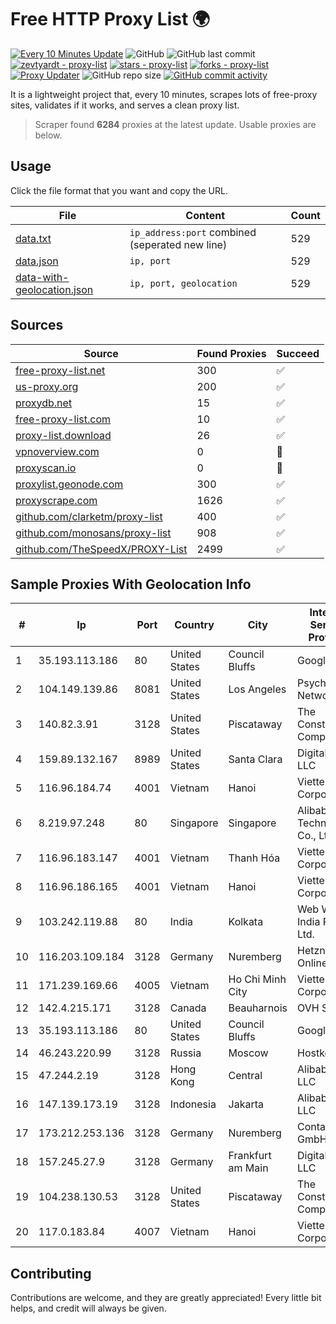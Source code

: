 
# Free HTTP Proxy List 🌍

[![Every 10 Minutes Update](https://github.com/mertguvencli/http-proxy-list/actions/workflows/main.yml/badge.svg?branch=main)](https://github.com/mertguvencli/http-proxy-list/actions/workflows/main.yml)
![GitHub](https://img.shields.io/github/license/mertguvencli/http-proxy-list)
![GitHub last commit](https://img.shields.io/github/last-commit/mertguvencli/http-proxy-list)
[![zevtyardt - proxy-list](https://img.shields.io/static/v1?label=zevtyardt&message=proxy-list&color=blue&logo=github)](https://github.com/zevtyardt/proxy-list "Go to GitHub repo")
[![stars - proxy-list](https://img.shields.io/github/stars/zevtyardt/proxy-list?style=social)](https://github.com/zevtyardt/proxy-list)
[![forks - proxy-list](https://img.shields.io/github/forks/zevtyardt/proxy-list?style=social)](https://github.com/zevtyardt/proxy-list)
[![Proxy Updater](https://github.com/zevtyardt/proxy-list/workflows/Proxy%20Updater/badge.svg)](https://github.com/zevtyardt/proxy-list/actions?query=workflow:"Proxy+Updater")
![GitHub repo size](https://img.shields.io/github/repo-size/zevtyardt/proxy-list)
[![GitHub commit activity](https://img.shields.io/github/commit-activity/m/zevtyardt/proxy-list?logo=commits)](https://github.com/zevtyardt/proxy-list/commits/main)

It is a lightweight project that, every 10 minutes, scrapes lots of free-proxy sites, validates if it works, and serves a clean proxy list.

> Scraper found **6284** proxies at the latest update. Usable proxies are below.

## Usage

Click the file format that you want and copy the URL.

|File|Content|Count|
|----|-------|-----|
|[data.txt](https://raw.githubusercontent.com/mertguvencli/http-proxy-list/main/proxy-list/data.txt)|`ip_address:port` combined (seperated new line)|529|
|[data.json](https://raw.githubusercontent.com/mertguvencli/http-proxy-list/main/proxy-list/data.json)|`ip, port`|529|
|[data-with-geolocation.json](https://raw.githubusercontent.com/mertguvencli/http-proxy-list/main/proxy-list/data-with-geolocation.json)|`ip, port, geolocation`|529|

## Sources

|Source|Found Proxies|Succeed|
|------|-------------|-------|
|[free-proxy-list.net](https://free-proxy-list.net)|300|✅|
|[us-proxy.org](https://www.us-proxy.org)|200|✅|
|[proxydb.net](http://proxydb.net)|15|✅|
|[free-proxy-list.com](https://free-proxy-list.com/?page=&port=&type%5B%5D=http&type%5B%5D=https&up_time=0&search=Search)|10|✅|
|[proxy-list.download](https://www.proxy-list.download/HTTP)|26|✅|
|[vpnoverview.com](https://vpnoverview.com/privacy/anonymous-browsing/free-proxy-servers)|0|🚫|
|[proxyscan.io](https://www.proxyscan.io)|0|🚫|
|[proxylist.geonode.com](https://proxylist.geonode.com/api/proxy-list?limit=300&page=1&sort_by=lastChecked&sort_type=desc&protocols=http,https)|300|✅|
|[proxyscrape.com](https://api.proxyscrape.com/v2/?request=displayproxies&protocol=http&timeout=10000&country=all&ssl=all&anonymity=all)|1626|✅|
|[github.com/clarketm/proxy-list](https://raw.githubusercontent.com/clarketm/proxy-list/master/proxy-list-raw.txt)|400|✅|
|[github.com/monosans/proxy-list](https://raw.githubusercontent.com/monosans/proxy-list/main/proxies/http.txt)|908|✅|
|[github.com/TheSpeedX/PROXY-List](https://raw.githubusercontent.com/TheSpeedX/PROXY-List/master/http.txt)|2499|✅|


## Sample Proxies With Geolocation Info

|#|Ip|Port|Country|City|Internet Service Provider|
|-|--|----|-------|----|-------------------------|
|1|35.193.113.186|80|United States|Council Bluffs|Google LLC|
|2|104.149.139.86|8081|United States|Los Angeles|Psychz Networks|
|3|140.82.3.91|3128|United States|Piscataway|The Constant Company|
|4|159.89.132.167|8989|United States|Santa Clara|DigitalOcean, LLC|
|5|116.96.184.74|4001|Vietnam|Hanoi|Viettel Corporation|
|6|8.219.97.248|80|Singapore|Singapore|Alibaba (US) Technology Co., Ltd.|
|7|116.96.183.147|4001|Vietnam|Thanh Hóa|Viettel Corporation|
|8|116.96.186.165|4001|Vietnam|Hanoi|Viettel Corporation|
|9|103.242.119.88|80|India|Kolkata|Web Werks India Pvt. Ltd.|
|10|116.203.109.184|3128|Germany|Nuremberg|Hetzner Online GmbH|
|11|171.239.169.66|4005|Vietnam|Ho Chi Minh City|Viettel Corporation|
|12|142.4.215.171|3128|Canada|Beauharnois|OVH SAS|
|13|35.193.113.186|80|United States|Council Bluffs|Google LLC|
|14|46.243.220.99|3128|Russia|Moscow|Hostkey B.V.|
|15|47.244.2.19|3128|Hong Kong|Central|Alibaba.com LLC|
|16|147.139.173.19|3128|Indonesia|Jakarta|Alibaba.com LLC|
|17|173.212.253.136|3128|Germany|Nuremberg|Contabo GmbH|
|18|157.245.27.9|3128|Germany|Frankfurt am Main|DigitalOcean, LLC|
|19|104.238.130.53|3128|United States|Piscataway|The Constant Company|
|20|117.0.183.84|4007|Vietnam|Hanoi|Viettel Corporation|



## Contributing

Contributions are welcome, and they are greatly appreciated! Every
little bit helps, and credit will always be given.

